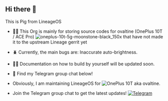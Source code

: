 ## Hi there 👋

This is Pig from LineageOS

 - 🙋‍♀️ This Org is mainly for storing source codes for ovaltine (OnePlus 10T / ACE Pro)  ![oneplus-10t-5g-moonstone-black_150x](https://github.com/user-attachments/assets/40a19369-a3d9-44de-9663-a7af33b274b7)
 that have not made it to the upstream Lineage gerrit yet
 - 🪲 Currently, the main bugs are: Inaccurate auto-brightness.
 - 👩‍💻 Documentation on how to build by yourself will be updated soon.
 - 🍿 Find my Telegram group chat below!
   
- Obviously, I am maintaining LineageOS for ![OnePlus 10T](https://img.shields.io/badge/OnePlus%2010T/ACEPro-fd4900?style=flat-square&logo=OnePlus&logoColor=ffffff)  aka ovaltine.
- Join the Telegram group chat to get the latest updates! [![Telegram](https://img.shields.io/badge/dynamic/json?logo=telegram&label=%40LineageOSOvaltine&labelColor=282c34&suffix=+members&color=2CA5E0&query=%24.data.totalSubs&url=https%3A%2F%2Fapi.spencerwoo.com%2Fsubstats%2F%3Fsource%3Dtelegram%26queryKey%3Dlineageovaltine&longCache=true)](https://t.me/lineageovaltine)
